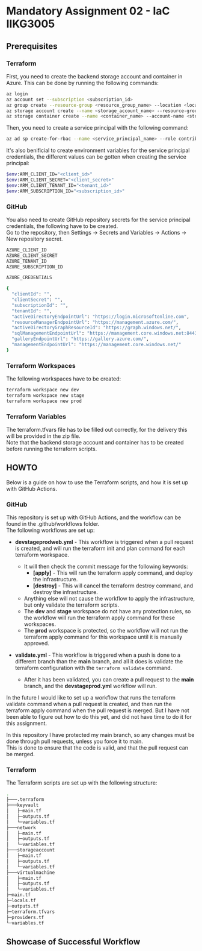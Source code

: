 <!-- A README.md file explaining:
* How to use the Terraform scripts
* Any pre-requisites or dependencies
* A terraform.tfvars file containing values for all the input variables.
* Output screenshots showing the successful workflow and the deployed infrastructure. Remember to destroy resources when you are done. -->

# Mandatory Assignment 02 - IaC IIKG3005

## Prerequisites

### Terraform

First, you need to create the backend storage account and container in Azure. This can be done by running the following commands:

```bash
az login
az account set --subscription <subscription_id>
az group create --resource-group <resource_group_name> --location <location>
az storage account create --name <storage_account_name> --resource-group <resource_group_name> --location <location> --sku Standard_LRS
az storage container create --name <container_name> --account-name <storage_account_name>
```

Then, you need to create a service principal with the following command:

```bash
az ad sp create-for-rbac --name <service_principal_name> --role contributor --scopes /subscriptions/<subscription_id>/resourceGroups/<resource_group_name>/providers/Microsoft.Storage/storageAccounts/<storage_account_name>
```

It's also benificial to create environment variables for the service principal credentials, the different values can be gotten when creating the service principal:

```bash
$env:ARM_CLIENT_ID="<client_id>"
$env:ARM_CLIENT_SECRET="<client_secret>"
$env:ARM_CLIENT_TENANT_ID="<tenant_id>"
$env:ARM_SUBSCRIPTION_ID="<subscription_id>"
```

### GitHub

You also need to create GitHub repository secrets for the service principal credentials, the following have to be created.  
Go to the repository, then Settings -> Secrets and Variables -> Actions -> New repository secret.

```bash
AZURE_CLIENT_ID
AZURE_CLIENT_SECRET
AZURE_TENANT_ID
AZURE_SUBSCRIPTION_ID

AZURE_CREDENTIALS

{
  "clientId": "",
  "clientSecret": "",
  "subscriptionId": "",
  "tenantId": "",
  "activeDirectoryEndpointUrl": "https://login.microsoftonline.com",
  "resourceManagerEndpointUrl": "https://management.azure.com/",
  "activeDirectoryGraphResourceId": "https://graph.windows.net/",
  "sqlManagementEndpointUrl": "https://management.core.windows.net:8443/",
  "galleryEndpointUrl": "https://gallery.azure.com/",
  "managementEndpointUrl": "https://management.core.windows.net/"
}
```

### Terraform Workspaces

The following workspaces have to be created:

```bash
terraform workspace new dev
terraform workspace new stage
terraform workspace new prod
```

### Terraform Variables

The terraform.tfvars file has to be filled out correctly, for the delivery this will be provided in the zip file.  
Note that the backend storage account and container has to be created before running the terraform scripts.

## HOWTO

Below is a guide on how to use the Terraform scripts, and how it is set up with GitHub Actions.

### GitHub

This repository is set up with GitHub Actions, and the workflow can be found in the .github/workflows folder.  
The following workflows are set up:

* **devstageprodweb.yml** - This workflow is triggered when a pull request is created, and will run the terraform init and plan command for each terraform workspace.
  * It will then check the commit message for the following keywords:
    * **[apply]** - This will run the terraform apply command, and deploy the infrastructure.
    * **[destroy]** - This will cancel the terraform destroy command, and destroy the infrastructure.
  * Anything else will not cause the workflow to apply the infrastructure, but only validate the terraform scripts.
  * The **dev** and **stage** workspace do not have any protection rules, so the workflow will run the terraform apply command for these workspaces.
  * The **prod** workspace is protected, so the workflow will not run the terraform apply command for this workspace until it is manually approved.

* **validate.yml** - This workflow is triggered when a push is done to a different branch than the **main** branch, and all it does is validate the terraform configuration with the `terraform validate` command. 
  * After it has been validated, you can create a pull request to the **main** branch, and the **devstageprod.yml** workflow will run.

In the future I would like to set up a workflow that runs the terraform validate command when a pull request is created, and then run the terraform apply command when the pull request is merged.
But I have not been able to figure out how to do this yet, and did not have time to do it for this assignment.

In this repository I have protected my main branch, so any changes must be done through pull requests, unless you force it to main.  
This is done to ensure that the code is valid, and that the pull request can be merged.  

### Terraform

The Terraform scripts are set up with the following structure:

```bash
.
├───.terraform
├───keyvault
│   ├─main.tf
│   ├─outputs.tf
│   └─variables.tf
├───network
│   ├─main.tf
│   ├─outputs.tf
│   └─variables.tf
├───storageaccount
│   ├─main.tf
│   ├─outputs.tf
│   └─variables.tf
├───virtualmachine
│   ├─main.tf
│   ├─outputs.tf
│   └─variables.tf
├─main.tf
├─locals.tf
├─outputs.tf
├─terraform.tfvars
├─providers.tf
└─variables.tf
```

## Showcase of Successful Workflow